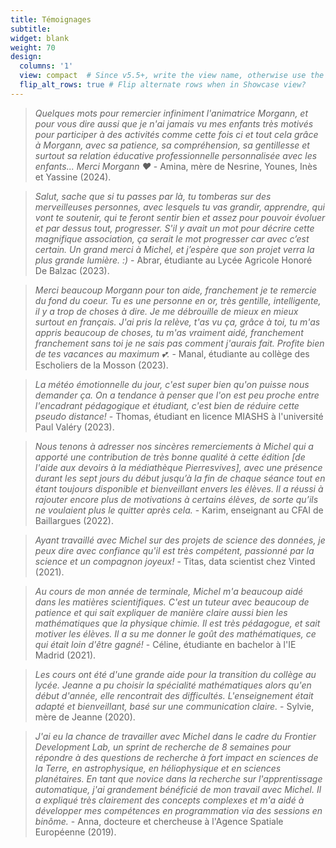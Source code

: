 ```yaml
---
title: Témoignages
subtitle:
widget: blank
weight: 70
design:
  columns: '1'
  view: compact  # Since v5.5+, write the view name, otherwise use the view ID above
  flip_alt_rows: true # Flip alternate rows when in Showcase view?
---
```


> _Quelques mots pour remercier infiniment l'animatrice Morgann, et pour vous dire aussi que je n'ai jamais vu mes enfants très motivés pour participer à des activités comme cette fois ci et tout cela grâce à Morgann, avec sa patience, sa compréhension, sa gentillesse et surtout sa relation éducative professionnelle personnalisée avec les enfants... Merci Morgann ❤_ - Amina, mère de Nesrine, Younes, Inès et Yassine (2024).

> _Salut, sache que si tu passes par là, tu tomberas sur des merveilleuses personnes, avec lesquels tu vas grandir, apprendre, qui vont te soutenir, qui te feront sentir bien et assez pour pouvoir évoluer et par dessus tout, progresser. S'il y avait un mot pour décrire cette magnifique association, ça serait le mot progresser car avec c’est certain.
Un grand merci à Michel, et j’espère que son projet verra la plus grande lumière. :)_ - Abrar, étudiante au Lycée Agricole Honoré De Balzac (2023).

> _Merci beaucoup Morgann pour ton aide, franchement je te remercie du fond du coeur. Tu es une personne en or, très gentille, intelligente, il y a trop de choses à dire. Je me débrouille de mieux en mieux surtout en français. J'ai pris la relève, t'as vu ça, grâce à toi, tu m'as appris beaucoup de choses, tu m'as vraiment aidé, franchement franchement sans toi je ne sais pas comment j'aurais fait. Profite bien de tes vacances au maximum 💕._ - Manal, étudiante au collège des Escholiers de la Mosson (2023).

> _La météo émotionnelle du jour, c'est super bien qu'on puisse nous demander ça. On a tendance à penser que l'on est peu proche entre l'encadrant pédagogique et étudiant, c'est bien de réduire cette pseudo distance!_ - Thomas, étudiant en licence MIASHS à l'université Paul Valéry (2023).

> _Nous tenons à adresser nos sincères remerciements à Michel qui a apporté une contribution de très bonne qualité à cette édition [de l'aide aux devoirs à la médiathèque Pierresvives], avec une présence durant les sept jours du début jusqu’à la fin de chaque séance tout en étant toujours disponible et bienveillant envers les élèves. Il a réussi à rajouter encore plus de motivations à certains élèves, de sorte qu’ils ne voulaient plus le quitter après cela._ - Karim, enseignant au CFAI de Baillargues (2022).

> _Ayant travaillé avec Michel sur des projets de science des données, je peux dire avec confiance qu'il est très compétent, passionné par la science et un compagnon joyeux!_ - Titas, data scientist chez Vinted (2021).

> _Au cours de mon année de terminale, Michel m'a beaucoup aidé dans les matières scientifiques. C'est un tuteur avec beaucoup de patience et qui sait expliquer de manière claire aussi bien les mathématiques que la physique chimie. Il est très pédagogue, et sait motiver les élèves. Il a su me donner le goût des mathématiques, ce qui était loin d'être gagné!_ - Céline, étudiante en bachelor à l'IE Madrid (2021).

> _Les cours ont été d'une grande aide pour la transition du collège au lycée. Jeanne a pu choisir la spécialité mathématiques alors qu'en début d'année, elle rencontrait des difficultés. L'enseignement était adapté et bienveillant, basé sur une communication claire._ - Sylvie, mère de Jeanne (2020).

> _J'ai eu la chance de travailler avec Michel dans le cadre du Frontier Development Lab, un sprint de recherche de 8 semaines pour répondre à des questions de recherche à fort impact en sciences de la Terre, en astrophysique, en héliophysique et en sciences planétaires. En tant que novice dans la recherche sur l'apprentissage automatique, j'ai grandement bénéficié de mon travail avec Michel. Il a expliqué très clairement des concepts complexes et m'a aidé à développer mes compétences en programmation via des sessions en binôme._ - Anna, docteure et chercheuse à l'Agence Spatiale Européenne (2019).
